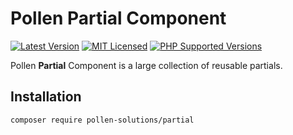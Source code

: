 # Pollen Partial Component

[![Latest Version](https://img.shields.io/badge/release-1.0.0-blue?style=for-the-badge)](https://www.presstify.com/pollen-solutions/partial/)
[![MIT Licensed](https://img.shields.io/badge/license-MIT-green?style=for-the-badge)](LICENSE.md)
[![PHP Supported Versions](https://img.shields.io/badge/PHP->=7.4-8892BF?style=for-the-badge&logo=php)](https://www.php.net/supported-versions.php)

Pollen **Partial** Component is a large collection of reusable partials.

## Installation

```bash
composer require pollen-solutions/partial
```
